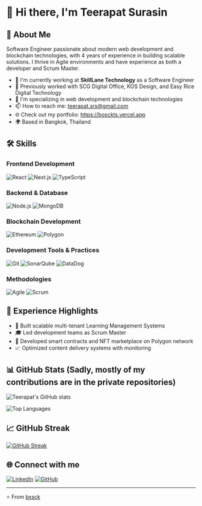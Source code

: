 # 👋 Hi there, I'm Teerapat Surasin

## 🚀 About Me
Software Engineer passionate about modern web development and blockchain technologies, with 4 years of experience in building scalable solutions. I thrive in Agile environments and have experience as both a developer and Scrum Master.

- 🔭 I'm currently working at **SkillLane Technology** as a Software Engineer
- 💼 Previously worked with SCG Digital Office, KOS Design, and Easy Rice Digital Technology
- 🌱 I'm specializing in web development and blockchain technologies
- 📫 How to reach me: teerapat.srs@gmail.com
- 🌐 Check out my portfolio: https://bosckts.vercel.app
- 🌍 Based in Bangkok, Thailand

## 🛠️ Skills

### Frontend Development
![React](https://img.shields.io/badge/-React-61DAFB?style=flat-square&logo=React&logoColor=black)
![Next.js](https://img.shields.io/badge/-Next.js-000000?style=flat-square&logo=Next.js&logoColor=white)
![TypeScript](https://img.shields.io/badge/-TypeScript-3178C6?style=flat-square&logo=TypeScript&logoColor=white)

### Backend & Database
![Node.js](https://img.shields.io/badge/-Node.js-339933?style=flat-square&logo=Node.js&logoColor=white)
![MongoDB](https://img.shields.io/badge/-MongoDB-47A248?style=flat-square&logo=MongoDB&logoColor=white)

### Blockchain Development
![Ethereum](https://img.shields.io/badge/-Ethereum-3C3C3D?style=flat-square&logo=Ethereum&logoColor=white)
![Polygon](https://img.shields.io/badge/-Polygon-8247E5?style=flat-square&logo=Polygon&logoColor=white)

### Development Tools & Practices
![Git](https://img.shields.io/badge/-Git-F05032?style=flat-square&logo=Git&logoColor=white)
![SonarQube](https://img.shields.io/badge/-SonarQube-4E9BCD?style=flat-square&logo=SonarQube&logoColor=white)
![DataDog](https://img.shields.io/badge/-DataDog-632CA6?style=flat-square&logo=DataDog&logoColor=white)

### Methodologies
![Agile](https://img.shields.io/badge/-Agile-009FDA?style=flat-square&logo=Agile&logoColor=white)
![Scrum](https://img.shields.io/badge/-Scrum-009FDA?style=flat-square&logo=Scrum&logoColor=white)

## 💼 Experience Highlights

- 🚀 Built scalable multi-tenant Learning Management Systems
- 🎓 Led development teams as Scrum Master
- 🔗 Developed smart contracts and NFT marketplace on Polygon network
- 📈 Optimized content delivery systems with monitoring

## 📊 GitHub Stats (Sadly, mostly of my contributions are in the private repositories)

![Teerapat's GitHub stats](https://github-readme-stats.vercel.app/api?username=bxsck&show_icons=true&theme=radical)

![Top Languages](https://github-readme-stats.vercel.app/api/top-langs/?username=bxsck&layout=compact&theme=radical)

## 📈 GitHub Streak
[![GitHub Streak](https://github-readme-streak-stats.herokuapp.com?user=bxsck&theme=radical)](https://git.io/streak-stats)

## 🌐 Connect with me
[![LinkedIn](https://img.shields.io/badge/LinkedIn-%230077B5.svg?logo=linkedin&logoColor=white)](https://linkedin.com/in/teerapat-srs)
[![GitHub](https://img.shields.io/badge/GitHub-%23121011.svg?logo=github&logoColor=white)](https://github.com/bxsck)

---
⭐️ From [bxsck](https://github.com/bxsck)

